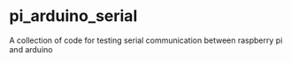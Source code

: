 # pi_arduino_serial
A collection of code for testing serial communication between raspberry pi and arduino

